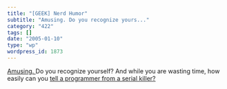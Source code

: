 ```yaml
---
title: "[GEEK] Nerd Humor"
subtitle: "Amusing. Do you recognize yours..."
category: "422"
tags: []
date: "2005-01-10"
type: "wp"
wordpress_id: 1873
---
```

[Amusing. ](http://www.ariel.com.au/jokes/The_Evolution_of_a_Programmer.html) Do you recognize yourself?
And while you are wasting time, how easily can you [tell a programmer from a serial killer?](http://www.malevole.com/mv/misc/killerquiz/)